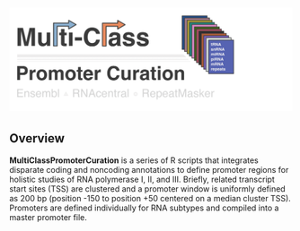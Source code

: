 
 # <img src="man/figures/logo_header.png" width="1200px">

## Overview

**MultiClassPromoterCuration** is a series of R scripts that integrates disparate coding and noncoding annotations to define promoter regions for holistic studies of RNA polymerase I, II, and III. Briefly, related transcript start sites (TSS) are clustered and a promoter window is uniformly defined as 200 bp (position -150 to position +50 centered on a median cluster TSS). Promoters are defined individually for RNA subtypes and compiled into a master promoter file.

